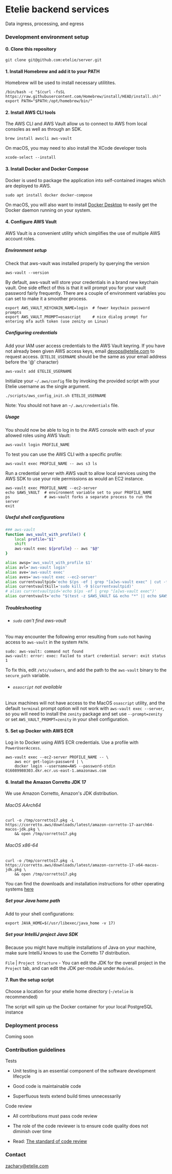 # Etelie backend services

Data ingress, processing, and egress

### Development environment setup

#### 0. Clone this repository

    git clone git@github.com:etelie/server.git

#### 1. Install Homebrew and add it to your PATH

Homebrew will be used to install necessary utilitites.

    /bin/bash -c "$(curl -fsSL https://raw.githubusercontent.com/Homebrew/install/HEAD/install.sh)"
    export PATH="$PATH:/opt/homebrew/bin/"

#### 2. Install AWS CLI tools

The AWS CLI and AWS Vault allow us to connect to AWS from local consoles as well as through an SDK.

    brew install awscli aws-vault

On macOS, you may need to also install the XCode developer tools

    xcode-select --install

#### 3. Install Docker and Docker Compose

Docker is used to package the application into self-contained images which are deployed to AWS.

    sudo apt install docker docker-compose

On macOS, you will also want to install [Docker Desktop](https://www.docker.com/products/docker-desktop/) to easily get the Docker daemon running on your system.

#### 4. Configure AWS Vault

AWS Vault is a convenient utility which simplifies the use of multiple AWS account roles.

##### Environment setup

Check that aws-vault was installed properly by querying the version

    aws-vault --version

By default, aws-vault will store your credentials in a brand new keychain vault. One side effect of this is that it will prompt you for your vault password fairly frequently. There are a couple of environment variables you can set to make it a smoother process.

    export AWS_VAULT_KEYCHAIN_NAME=login  # fewer keychain password prompts
    export AWS_VAULT_PROMPT=osascript     # nice dialog prompt for entering mfa auth token (use zenity on Linux)

##### Configuring credentials

Add your IAM user access credentials to the AWS Vault keyring. If you have not already been given AWS access keys, email devops@etelie.com to request access. (`ETELIE_USERNAME` should be the same as your email address before the '@' character)

    aws-vault add ETELIE_USERNAME

Initialize your `~/.aws/config` file by invoking the provided script with your Etelie username as the single argument.

    ./scripts/aws_config_init.sh ETELIE_USERNAME

Note: You should not have an `~/.aws/credentials` file.

##### Usage

You should now be able to log in to the AWS console with each of your allowed roles using AWS Vault:

    aws-vault login PROFILE_NAME

To test you can use the AWS CLI with a specific profile:

    aws-vault exec PROFILE_NAME -- aws s3 ls

Run a credential server with AWS vault to allow local services using the AWS SDK to use your role permissions as would an EC2 instance.

    aws-vault exec PROFILE_NAME --ec2-server
    echo $AWS_VAULT  # environment variable set to your PROFILE_NAME
    ps               # aws-vault forks a separate process to run the server
    exit

##### Useful shell configurations

```sh
### aws-vault
function aws_vault_with_profile() {
    local profile="$1"
    shift
    aws-vault exec ${profile} -- aws "$@"
}

alias awsp='aws_vault_with_profile $1'
alias avl='aws-vault login'
alias ave='aws-vault exec'
alias aves='aws-vault exec --ec2-server'
alias currentvaultpid='echo $(ps -ef | grep "[a]ws-vault exec" | cut -f3 -w) $(ps -ef | grep "[a]ws-vault proxy" | cut -f3 -w)' # only works with MacOS version of `cut`
alias currentvaultkill='sudo kill -9 $(currentvaultpid)'
# alias currentvaultpid='echo $(ps -ef | grep "[a]ws-vault exec")'            # less-desirable alternative for linux
alias currentvault='echo "$(test -z $AWS_VAULT && echo "*" || echo $AWS_VAULT) $(currentvaultpid)"'
```

##### Troubleshooting

- ###### `sudo` can't find aws-vault

You may encounter the following error resulting from `sudo` not having access to `aws-vault` in the system `PATH`.

    sudo: aws-vault: command not found
    aws-vault: error: exec: Failed to start credential server: exit status 1

To fix this, edit `/etc/sudoers`, and add the path to the `aws-vault` binary to the `secure_path` variable.

- ###### `osascript` not available

Linux machines will not have access to the MacOS `osascript` utility, and the default `terminal` prompt option will not work with `aws-vault exec --server`, so you will need to install the `zenity` package and set use `--prompt=zenity` or set `AWS_VAULT_PROMPT=zenity` in your shell configuration.

#### 5. Set up Docker with AWS ECR

Log in to Docker using AWS ECR credentials. Use a profile with `PowerUserAccess`.

    aws-vault exec --ec2-server PROFILE_NAME -- \
        aws ecr get-login-password | \ 
        docker login --username=AWS --password-stdin 016089980303.dkr.ecr.us-east-1.amazonaws.com

#### 6. Install the Amazon Corretto JDK 17

We use Amazon Corretto, Amazon's JDK distribution.

###### MacOS AArch64

    curl -o /tmp/corretto17.pkg -L https://corretto.aws/downloads/latest/amazon-corretto-17-aarch64-macos-jdk.pkg \
        && open /tmp/corretto17.pkg

###### MacOS x86-64

    curl -o /tmp/corretto17.pkg -L https://corretto.aws/downloads/latest/amazon-corretto-17-x64-macos-jdk.pkg \
        && open /tmp/corretto17.pkg

You can find the downloads and installation instructions for other operating systems [here](https://docs.aws.amazon.com/corretto/latest/corretto-17-ug/downloads-list.html)

##### Set your Java home path

Add to your shell configurations:

    export JAVA_HOME=$(/usr/libexec/java_home -v 17)

##### Set your IntelliJ project Java SDK

Because you might have multiple installations of Java on your machine, make sure IntelliJ knows to use the Corretto 17 distribution.

`File` | `Project Structure` - You can edit the JDK for the overall project in the `Project` tab, and can edit the JDK per-module under `Modules`.

#### 7. Run the setup script

Choose a location for your etelie home directory (`~/etelie` is recommended)

The script will spin up the Docker container for your local PostgreSQL instance

### Deployment process

Coming soon

### Contribution guidelines

Tests

- Unit testing is an essential component of the software development lifecycle

- Good code is maintainable code

- Superfluous tests extend build times unnecessarily

Code review

- All contributions must pass code review

- The role of the code reviewer is to ensure code quality does not diminish over
time

- Read: [The standard of code review](https://google.github.io/eng-practices/review/reviewer/standard.html)

### Contact

zachary@etelie.com

